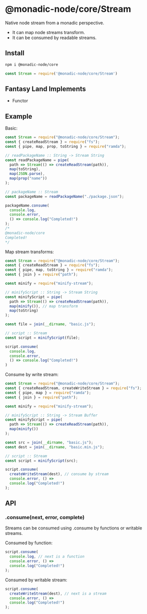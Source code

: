# @monadic-node/core/Stream

Native node stream from a monadic perspective.

* It can map node streams transform.
* It can be consumed by readable streams.


## Install

```bash
npm i @monadic-node/core
```

```js
const Stream = require('@monadic-node/core/Stream')
```

## Fantasy Land Implements

* Functor

## Example

Basic:

```js
const Stream = require("@monadic-node/core/Stream");
const { createReadStream } = require("fs");
const { pipe, map, prop, toString } = require("ramda");

// readPackageName :: String -> Stream String
const readPackageName = pipe(
  path => Stream(() => createReadStream(path)),
  map(toString),
  map(JSON.parse),
  map(prop("name"))
);

// packageName :: Stream
const packageName = readPackageName("./package.json");

packageName.consume(
  console.log, 
  console.error, 
  () => console.log("Completed!")
);
/*
@monadic-node/core
Completed!
*/
```
Map stream transforms:

```js
const Stream = require("@monadic-node/core/Stream");
const { createReadStream } = require("fs");
const { pipe, map, toString } = require("ramda");
const { join } = require("path");

const minify = require("minify-stream");

// minifyScript :: String -> Stream String
const minifyScript = pipe(
  path => Stream(() => createReadStream(path)),
  map(minify()), // map transform
  map(toString)
);

const file = join(__dirname, "basic.js");

// script :: Stream
const script = minifyScript(file);

script.consume(
  console.log, 
  console.error,
  () => console.log("Completed!")
)
```
Consume by write stream:

```js
const Stream = require("@monadic-node/core/Stream");
const { createReadStream, createWriteStream } = require("fs");
const { pipe, map } = require("ramda");
const { join } = require("path");

const minify = require("minify-stream");

// minifyScript :: String -> Stream Buffer
const minifyScript = pipe(
  path => Stream(() => createReadStream(path)),
  map(minify())
);

const src = join(__dirname, "basic.js");
const dest = join(__dirname, "basic.min.js");

// script :: Stream
const script = minifyScript(src);

script.consume(
  createWriteStream(dest), // consume by stream 
  console.error, () =>
  console.log("Completed!")
);

```

## API

### .consume(next, error, complete)

Streams can be consumed using .consume by functions or writable streams.

Consumed by function:

```js
script.consume(
  console.log, // next is a function
  console.error, () =>
  console.log("Completed!")
);
```
Consumed by writable stream:

```js
script.consume(
  createWriteStream(dest), // next is a stream
  console.error, () =>
  console.log("Completed!")
);
```
